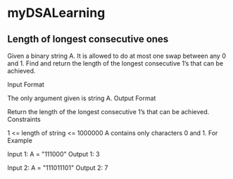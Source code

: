 # myDSALearning
## Length of longest consecutive ones
Given a binary string A. It is allowed to do at most one swap between any 0 and 1. Find and return the length of the longest consecutive 1’s that can be achieved.


Input Format

The only argument given is string A.
Output Format

Return the length of the longest consecutive 1’s that can be achieved.
Constraints

1 <= length of string <= 1000000
A contains only characters 0 and 1.
For Example

Input 1:
    A = "111000"
Output 1:
    3

Input 2:
    A = "111011101"
Output 2:
    7